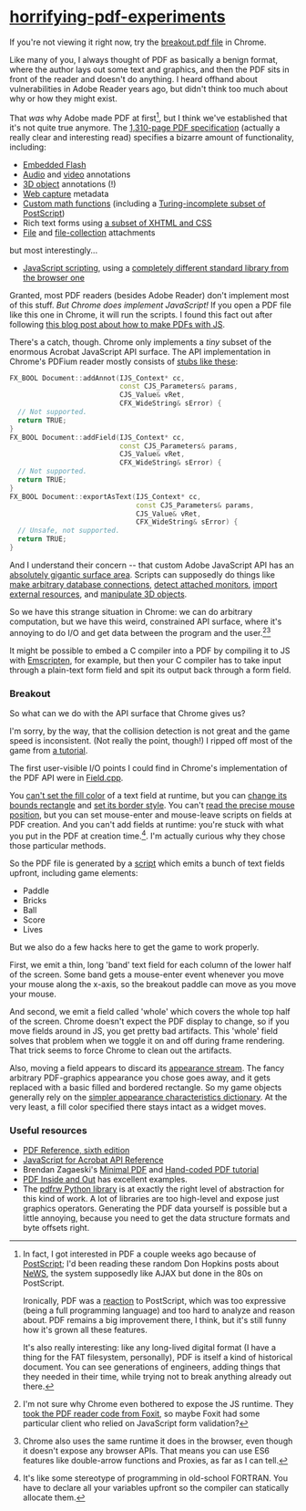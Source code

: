 # [horrifying-pdf-experiments](https://github.com/osnr/horrifying-pdf-experiments)

If you're not viewing it right now, try the
[breakout.pdf file](https://cdn.jsdelivr.net/gh/osnr/horrifying-pdf-experiments@master/breakout.pdf)
in Chrome.

Like many of you, I always thought of PDF as basically a benign
format, where the author lays out some text and graphics, and then the
PDF sits in front of the reader and doesn't do anything. I heard
offhand about vulnerabilities in Adobe Reader years ago, but didn't
think too much about why or how they might exist.

That _was_ why Adobe made PDF at first[^ps], but I think we've
established that it's not quite true anymore. The
[1,310-page PDF specification][spec] (actually a really clear and
interesting read) specifies a bizarre amount of functionality,
including:

[spec]: https://www.adobe.com/content/dam/Adobe/en/devnet/acrobat/pdfs/pdf_reference_1-7.pdf

- [Embedded Flash][]
- [Audio][] and [video][] annotations
- [3D object][] annotations (!)
- [Web capture](https://www.adobe.com/content/dam/Adobe/en/devnet/acrobat/pdfs/pdf_reference_1-7.pdf#page=946) metadata
- [Custom math functions][] (including a [Turing-incomplete subset of
PostScript][])
- Rich text forms using [a subset of XHTML and CSS][]
- [File][] and [file-collection][] attachments

[Embedded Flash]: https://www.adobe.com/content/dam/Adobe/en/devnet/acrobat/pdfs/pdf_reference_1-7.pdf#page=1123
[Audio]: https://www.adobe.com/content/dam/Adobe/en/devnet/acrobat/pdfs/pdf_reference_1-7.pdf#page=783
[Video]: https://www.adobe.com/content/dam/Adobe/en/devnet/acrobat/pdfs/pdf_reference_1-7.pdf#page=784
[3D object]: https://www.adobe.com/content/dam/Adobe/en/devnet/acrobat/pdfs/pdf_reference_1-7.pdf#page=789
[Custom math functions]: https://www.adobe.com/content/dam/Adobe/en/devnet/acrobat/pdfs/pdf_reference_1-7.pdf#page=166
[Turing-incomplete subset of PostScript]: https://www.adobe.com/content/dam/Adobe/en/devnet/acrobat/pdfs/pdf_reference_1-7.pdf#page=176
[a subset of XHTML and CSS]: https://www.adobe.com/content/dam/Adobe/en/devnet/acrobat/pdfs/pdf_reference_1-7.pdf#page=680
[File]: https://www.adobe.com/content/dam/Adobe/en/devnet/acrobat/pdfs/pdf_reference_1-7.pdf#page=638
[file-collection]: https://www.adobe.com/content/dam/Adobe/en/devnet/acrobat/pdfs/pdf_reference_1-7.pdf#page=588

but most interestingly...

- [JavaScript scripting][], using a
  [completely different standard library from the browser one][acrobatjs]

[JavaScript scripting]: https://www.adobe.com/content/dam/Adobe/en/devnet/acrobat/pdfs/pdf_reference_1-7.pdf#page=709
[acrobatjs]: https://wwwimages2.adobe.com/content/dam/Adobe/en/devnet/acrobat/pdfs/js_api_reference.pdf

Granted, most PDF readers (besides Adobe Reader) don't implement most
of this stuff. _But Chrome does implement JavaScript!_ If you open a
PDF file like this one in Chrome, it will run the scripts. I found
this fact out after following
[this blog post about how to make PDFs with JS](https://mariomalwareanalysis.blogspot.com/2012/02/how-to-embed-javascript-into-pdf.html).

There's a catch, though. Chrome only implements a _tiny_ subset of the
enormous Acrobat JavaScript API surface. The API implementation in
Chrome's PDFium reader mostly consists of
[stubs like these](https://pdfium.googlesource.com/pdfium/+/chromium/2557/fpdfsdk/src/javascript/Document.cpp#258):

```cpp
FX_BOOL Document::addAnnot(IJS_Context* cc,
                           const CJS_Parameters& params,
                           CJS_Value& vRet,
                           CFX_WideString& sError) {
  // Not supported.
  return TRUE;
}
FX_BOOL Document::addField(IJS_Context* cc,
                           const CJS_Parameters& params,
                           CJS_Value& vRet,
                           CFX_WideString& sError) {
  // Not supported.
  return TRUE;
}
FX_BOOL Document::exportAsText(IJS_Context* cc,
                               const CJS_Parameters& params,
                               CJS_Value& vRet,
                               CFX_WideString& sError) {
  // Unsafe, not supported.
  return TRUE;
}
```

And I understand their concern -- that custom Adobe JavaScript API has
an [absolutely gigantic surface area][]. Scripts can supposedly do
things like [make arbitrary database connections][],
[detect attached monitors][], [import external resources][], and
[manipulate 3D objects][].

[absolutely gigantic surface area]: https://wwwimages2.adobe.com/content/dam/Adobe/en/devnet/acrobat/pdfs/js_api_reference.pdf#page=3
[make arbitrary database connections]: https://wwwimages2.adobe.com/content/dam/Adobe/en/devnet/acrobat/pdfs/js_api_reference.pdf#page=36
[detect attached monitors]: https://wwwimages2.adobe.com/content/dam/Adobe/en/devnet/acrobat/pdfs/js_api_reference.pdf#page=537
[import external resources]: https://wwwimages2.adobe.com/content/dam/Adobe/en/devnet/acrobat/pdfs/js_api_reference.pdf#page=317
[manipulate 3D objects]: https://www.adobe.com/content/dam/Adobe/en/devnet/acrobat/pdfs/js_3d_api_reference.pdf

So we have this strange situation in Chrome: we can do arbitrary
computation, but we have this weird, constrained API surface, where
it's annoying to do I/O and get data between the program and the
user.[^situation][^es6]

It might be possible to embed a C compiler into a PDF by compiling it
to JS with [Emscripten][], for example, but then your C compiler has to
take input through a plain-text form field and spit its output back
through a form field.

[Emscripten]: https://kripken.github.io/emscripten-site/


[^ps]: In fact, I got interested in PDF a couple weeks ago because of
[PostScript](https://en.wikipedia.org/wiki/PostScript); I'd been reading these random Don Hopkins posts about
[NeWS](https://en.wikipedia.org/wiki/NeWS), the system supposedly like
AJAX but done in the 80s on PostScript.

    Ironically, PDF was a
    [reaction](https://en.wikipedia.org/wiki/Portable_Document_Format#PostScript)
    to PostScript, which was too expressive (being a full
    programming language) and too hard to analyze and reason
    about. PDF remains a big improvement there, I think, but
    it's still funny how it's grown all these features.

    It's also really interesting: like any long-lived digital format
    (I have a thing for the FAT filesystem, personally), PDF is itself
    a kind of historical document. You can see generations of
    engineers, adding things that they needed in their time, while
    trying not to break anything already out there.

[^situation]: I'm not sure why Chrome even bothered to expose the JS
    runtime. They
    [took the PDF reader code from Foxit](https://plus.google.com/+FrancoisBeaufort/posts/9wwSiWDDKKP),
    so maybe Foxit had some particular client who relied on JavaScript
    form validation?

[^es6]: Chrome also uses the same runtime it does in the browser, even
    though it doesn't expose any browser APIs. That means you can use
    ES6 features like double-arrow functions and Proxies, as far as I
    can tell.

### Breakout

So what can we do with the API surface that Chrome gives us?

I'm sorry, by the way, that the collision detection is not great and
the game speed is inconsistent. (Not really the point, though!) I
ripped off most of the game from
[a tutorial](https://developer.mozilla.org/en-US/docs/Games/Tutorials/2D_Breakout_game_pure_JavaScript).

The first user-visible I/O points I could find in Chrome's
implementation of the PDF API were in
[Field.cpp](https://pdfium.googlesource.com/pdfium/+/chromium/2524/fpdfsdk/src/javascript/Field.cpp).

You [can't set the fill color][SetFillColor] of a text field at
runtime, but you can [change its bounds rectangle][SetRect] and
[set its border style][SetBorderStyle]. You can't
[read the precise mouse position][mouseX], but you can set mouse-enter
and mouse-leave scripts on fields at PDF creation. And you can't add
fields at runtime: you're stuck with what you put in the PDF at
creation time.[^fortran]. I'm actually curious why they chose those
particular methods.

[SetFillColor]: https://pdfium.googlesource.com/pdfium/+/chromium/2524/fpdfsdk/src/javascript/Field.cpp#1631
[SetRect]: https://pdfium.googlesource.com/pdfium/+/chromium/2524/fpdfsdk/src/javascript/Field.cpp#2356
[SetBorderStyle]: https://pdfium.googlesource.com/pdfium/+/chromium/2524/fpdfsdk/src/javascript/Field.cpp#479
[mouseX]: https://pdfium.googlesource.com/pdfium/+/chromium/2524/fpdfsdk/src/javascript/Document.cpp#1107

So the PDF file is generated by a
[script](https://github.com/osnr/horrifying-pdf-experiments/blob/master/generate_breakout.py)
which emits a bunch of text fields upfront, including game elements:

- Paddle
- Bricks
- Ball
- Score
- Lives

But we also do a few hacks here to get the game to work properly.

First, we emit a thin, long 'band' text field for each column of the
lower half of the screen. Some band gets a mouse-enter event whenever
you move your mouse along the x-axis, so the breakout paddle can move
as you move your mouse.

And second, we emit a field called 'whole' which covers the whole top
half of the screen. Chrome doesn't expect the PDF display to change,
so if you move fields around in JS, you get pretty bad artifacts. This
'whole' field solves that problem when we toggle it on and off during
frame rendering. That trick seems to force Chrome to clean out the
artifacts.

Also, moving a field appears to discard its
[appearance stream](https://www.adobe.com/content/dam/Adobe/en/devnet/acrobat/pdfs/pdf_reference_1-7.pdf#page=612). The
fancy arbitrary PDF-graphics appearance you chose goes away, and it
gets replaced with a basic filled and bordered rectangle. So my game
objects generally rely on the
[simpler appearance characteristics dictionary](https://www.adobe.com/content/dam/Adobe/en/devnet/acrobat/pdfs/pdf_reference_1-7.pdf#page=642). At
the very least, a fill color specified there stays intact as a widget
moves.


[^fortran]: It's like some stereotype of programming in old-school
    FORTRAN. You have to declare all your variables upfront so the
    compiler can statically allocate them.

### Useful resources

- [PDF Reference, sixth edition][spec]
- [JavaScript for Acrobat API Reference][acrobatjs]
- Brendan Zagaeski's
  [Minimal PDF](https://brendanzagaeski.appspot.com/0004.html) and
  [Hand-coded PDF tutorial](https://brendanzagaeski.appspot.com/0005.html)
- [PDF Inside and Out](https://blogs.adobe.com/pdfdevjunkie/files/pdfdevjunkie/PDF_Inside_and_Out.pdf)
  has excellent examples.
- The [pdfrw Python library](https://github.com/pmaupin/pdfrw) is at
  exactly the right level of abstraction for this kind of work. A lot
  of libraries are too high-level and expose just graphics
  operators. Generating the PDF data yourself is possible but a little
  annoying, because you need to get the data structure formats and
  byte offsets right.
